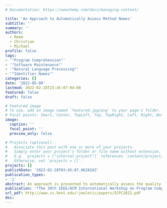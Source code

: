 ```yaml
---
# Documentation: https://wowchemy.com/docs/managing-content/

title: 'An Approach to Automatically Assess Method Names'
subtitle: ''
summary: ''
authors:
  - Reem
  - Christian
  - Michael
profile: false
tags:
- '"Program Comprehension"'
- '"Software Maintenance"'
- '"Natural Language Processing"'
- '"Identifier Names"'
categories: []
date: '2022-05-08'
lastmod: 2022-02-28T23:45:07-04:00
featured: false
draft: false

# Featured image
# To use, add an image named `featured.jpg/png` to your page's folder.
# Focal points: Smart, Center, TopLeft, Top, TopRight, Left, Right, BottomLeft, Bottom, BottomRight.
image:
  caption: ''
  focal_point: ''
  preview_only: false

# Projects (optional).
#   Associate this post with one or more of your projects.
#   Simply enter your project's folder or file name without extension.
#   E.g. `projects = ["internal-project"]` references `content/project/deep-learning/index.md`.
#   Otherwise, set `projects = []`.
projects: []
publishDate: '2022-02-28T03:45:07.062816Z'
publication_types:
- '1'
abstract: An approach is presented to automatically assess the quality of method names by providing a score and feedback. The approach implements ten method naming standards to evaluate the names. The naming standards are taken from work that validated the standards via a large survey of software professionals. Natural language processing techniques such as part-of-speech tagging, identi?ier splitting, and dictionary lookup are required to implement the standards. The approach is evaluated by ?irst manually constructing a large golden set of method names. Each method name is rated by several developers and labeled as conforming to each standard or not. These ratings allow for comparing the results of the approach against expert assessment. Additionally, the approach is applied to several systems and the results are manually inspected for accuracy.
publication: '*The 30th IEEE/ACM International Workshop on Program Comprehension (ICPC)*'
url_pdf: http://www.cs.kent.edu/~jmaletic/papers/ICPC2022.pdf
doi: 
---
```

